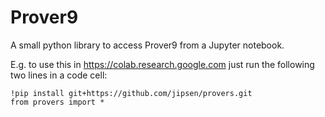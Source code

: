Prover9
=======

A small python library to access Prover9 from a Jupyter notebook.

E.g. to use this in https://colab.research.google.com just run the following two lines in a code cell:

```
!pip install git+https://github.com/jipsen/provers.git
from provers import *
```
